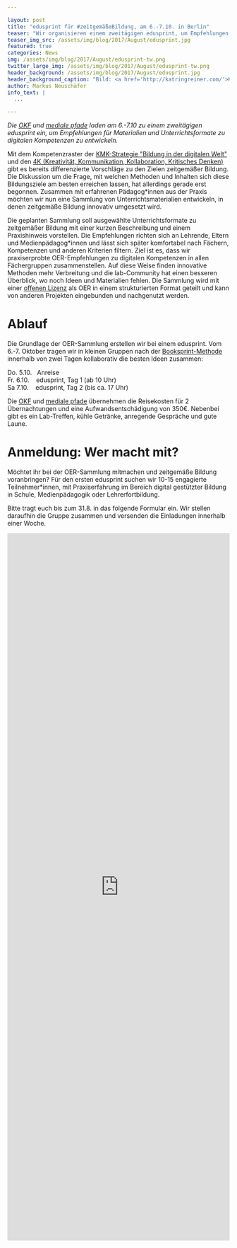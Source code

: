 ```yaml
---

layout: post
title: "edusprint für #zeitgemäßeBildung, am 6.-7.10. in Berlin"
teaser: "Wir organisieren einem zweitägigen edusprint, um Empfehlungen für Materialien und Unterrichtsformate zu digitalen Kompetenzen zu entwickeln."
teaser_img_src: /assets/img/blog/2017/August/edusprint.jpg
featured: true
categories: News
img: /assets/img/blog/2017/August/edusprint-tw.png
twitter_large_img: /assets/img/blog/2017/August/edusprint-tw.png
header_background: /assets/img/blog/2017/August/edusprint.jpg
header_background_caption: "Bild: <a href='http://katringreiner.com/'>Katrin Greiner</a>, <a href='https://creativecommons.org/licenses/by/4.0/legalcode'>CC-BY 4.0</a>"
author: Markus Neuschäfer
info_text: |
  ...

---
```

*Die [OKF](https://www.okfn.de) und [mediale pfade](http://www.medialepfade.org/) laden am 6.-7.10 zu einem zweitägigen edusprint ein, um Empfehlungen für Materialien und Unterrichtsformate zu digitalen Kompetenzen zu entwickeln.*

Mit dem Kompetenzraster der [KMK-Strategie "Bildung in der digitalen Welt"](https://www.kmk.org/fileadmin/Dateien/pdf/PresseUndAktuelles/2016/Bildung_digitale_Welt_Webversion.pdf) und den [4K (Kreativität, Kommunikation, Kollaboration, Kritisches Denken)](http://politik-digital.de/news/aula-schuelerbeteiligung-und-die-kompetenzen-der-zukunft-153015/) gibt es bereits differenzierte Vorschläge zu den Zielen zeitgemäßer Bildung. Die Diskussion um die Frage, mit welchen Methoden und Inhalten sich diese Bildungsziele am besten erreichen lassen, hat allerdings gerade erst begonnen. Zusammen mit erfahrenen Pädagog*innen aus der Praxis möchten wir nun eine Sammlung von Unterrichtsmaterialien entwickeln, in denen zeitgemäße Bildung innovativ umgesetzt wird.

Die geplanten Sammlung soll ausgewählte Unterrichtsformate zu zeitgemäßer Bildung mit einer kurzen Beschreibung und einem Praxishinweis vorstellen. Die Empfehlungen richten sich an Lehrende, Eltern und Medienpädagog*innen und lässt sich später komfortabel nach Fächern, Kompetenzen und anderen Kriterien filtern. Ziel ist es, dass wir praxiserprobte OER-Empfehlungen zu digitalen Kompetenzen in allen Fächergruppen zusammenstellen. Auf diese Weise finden innovative Methoden mehr Verbreitung und die lab-Community hat einen besseren Überblick, wo noch Ideen und Materialien fehlen. Die Sammlung wird mit einer [offenen Lizenz](http://opendefinition.org/od/2.0/de/) als OER in einem strukturierten Format geteilt und kann von anderen Projekten eingebunden und nachgenutzt werden.

# Ablauf
Die Grundlage der OER-Sammlung erstellen wir bei einem edusprint. Vom 6.-7. Oktober tragen wir in kleinen Gruppen nach der [Booksprint-Methode](https://en.wikipedia.org/wiki/Book_sprint) innerhalb von zwei Tagen kollaborativ die besten Ideen zusammen:

Do. 5.10.&nbsp;&nbsp;&nbsp;Anreise<br>
Fr. 6.10.&nbsp;&nbsp;&nbsp;&nbsp;edusprint, Tag 1 (ab 10 Uhr)<br>
Sa 7.10.&nbsp;&nbsp;&nbsp;&nbsp;edusprint, Tag 2 (bis ca. 17 Uhr)<br>

Die [OKF](https://www.okfn.de) und [mediale pfade](http://www.medialepfade.org/) übernehmen die Reisekosten für 2 Übernachtungen und eine Aufwandsentschädigung von 350€. Nebenbei gibt es ein Lab-Treffen, kühle Getränke, anregende Gespräche und gute Laune.

# Anmeldung: Wer macht mit?
Möchtet ihr bei der OER-Sammlung mitmachen und zeitgemäße Bildung voranbringen? Für den ersten edusprint suchen wir 10-15 engagierte Teilnehmer*innen, mit Praxiserfahrung im Bereich digital gestützter Bildung in Schule, Medienpädagogik oder Lehrerfortbildung.

Bitte tragt euch bis zum 31.8. in das folgende Formular ein. Wir stellen daraufhin die Gruppe zusammen und versenden die Einladungen innerhalb einer Woche.
<iframe src="https://docs.google.com/forms/d/e/1FAIpQLScPlm7DkEqX-TR39qIW9ee-QBhb3qu_IAHm5QkyWDYp_wDFgQ/viewform?embedded=true" width="100%" height="1600px" frameborder="no" scrolling="auto" marginheight="0" marginwidth="0">Loading...</iframe>
